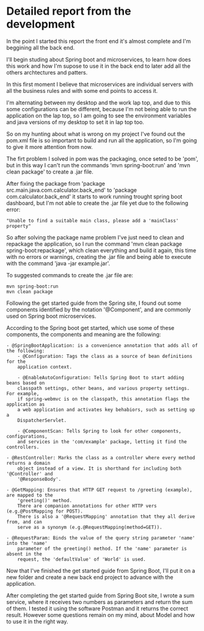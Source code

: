 # Detailed report from the development

In the point I started this report the front end it's almost complete
and I'm beggining all the back end.

I'll begin studing about Spring boot and microservices, to learn how
does this work and how I'm supose to use it in the back end to later
	add all the others archtectures and patters.

In this first moment I believe that microservices are individual 
servers with all the business rules and with some end points to 
access it.

I'm alternating between my desktop and the work lap top, and due to this
some configurations can be different, because I'm not being able to run
the application on the lap top, so I am going to see the environment 
variables and java versions of my desktop to set it in lap top too.

So on my hunting about what is wrong on my project I've found out the pom.xml
file is so important to build and run all the application, so I'm going to 
give it more attention from now.

The firt problem I solved in pom was the packaging, once seted to be 'pom',
but in this way I can't run the commands 'mvn spring-boot:run' and 
'mvn clean package' to create a .jar file.

After fixing the package from 'package src.main.java.com.calculator.back_end'
to 'package com.calculator.back_end' it starts to work running trought spring
boot dashboard, but I'm not able to create the .jar file yet due to the 
following error: 

	"Unable to find a suitable main class, please add a 'mainClass' property"

So after solving the package name problem I've just need to clean and repackage
the application, so I run the command 'mvn clean package spring-boot:repackage',
which clean everything and build it again, this time with no errors or warnings,
creating the .jar file and being able to execute with the command 'java -jar
example.jar'.

To suggested commands to create the .jar file are:

	mvn spring-boot:run
	mvn clean package

Following the get started guide from the Spring site, I found out some components
identified by the notation '@Component', and are commonly used on Spring boot
microservices.

According to the Spring boot get started, which use some of these components, the
components and meaning are the following:

	- @SpringBootApplication: is a convenience annotation that adds all of the following:
		- @Configuration: Tags the class as a source of bean definitions for the
		application context.

		- @EnableAutoConfiguration: Tells Spring Boot to start adding beans based on
		classpath settings, other beans, and various property settings. For example,
		if spring-webmvc is on the classpath, this annotation flags the application as
		a web application and activates key behabiors, such as setting up a
		DispatcherServlet.

		- @ComponentScan: Tells Spring to look for other components, configurations,
		and services in the 'com/example' package, letting it find the controllers.		
	
	- @RestController: Marks the class as a controller where every method returns a domain
		object instead of a view. It is shorthand for including both '@Controller' and 
		'@ResponseBody'.
 
	- @GetMapping: Ensures that HTTP GET request to /greeting (example), are mapped to the
		'greeting()' method.
		There are companion annotations for other HTTP vers (e.g.@PostMapping for POST).
		There is also a '@RequestMapping' annotation that they all derive from, and can
		serve as a synonym (e.g.@RequestMapping(method=GET)).

	- @RequestParam: Binds the value of the query string parameter 'name' into the 'name'
		parameter of the greeting() method. If the 'name' parameter is absent in the
		request, the 'defaultValue' of 'World' is used.

Now that I've finished the get started guide from Spring Boot, I'll put it on a new folder and
create a new back end project to advance with the application.

After completing the get started guide from Spring Boot site, I wrote a sum service, where it 
receives two numbers as parameters and return the sum of them. I tested it using the software
Postman and it returns the correct result. However some questions remain on my mind, about
Model and how to use it in the right way.

